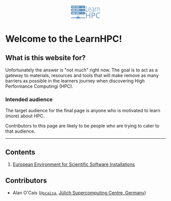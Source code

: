 <p align="center"><img src="img/learnhpc_logo.png" alt="LearnHPC logo" width="20%"/></p>

# Welcome to the LearnHPC!

## What is this website for?

Unfortunately the answer is "not much" right now. The goal is to act as a gateway to materials,
resources and tools that will make remove as many barriers as possible in the learners journey
when discovering High Performance Computingi (HPC).

### Intended audience

The target audience for the final page is anyone who is motivated to learn (more) about HPC.

Contributors to this page are likely to be people who are trying to cater to that audience.

---

## Contents

1. [European Environment for Scientific Software Installations](eessi/README.md)

## Contributors

* Alan O'Cais ([`@ocaisa`](https://github.com/ocaisa), [Jülich Supercomputing Centre, Germany](https://www.fz-juelich.de/ias/jsc/EN/Home/home_node.html))
